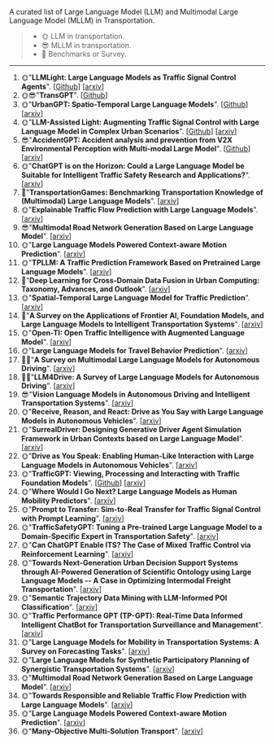 A curated list of Large Language Model (LLM) and Multimodal Large Language Model (MLLM) in Transportation.

> - 🌞 LLM in transportation.
> - 😎 MLLM in transportation.
> - 📑 Benchmarks or Survey.

<!--
Title：https://arxiv.org/search/advanced?advanced=1&terms-0-operator=AND&terms-0-term=transportation+AND+llm&terms-0-field=title&classification-computer_science=y&classification-physics_archives=all&classification-include_cross_list=include&date-filter_by=all_dates&date-year=&date-from_date=&date-to_date=&date-date_type=submitted_date&abstracts=show&size=200&order=-announced_date_first

Abstract：https://arxiv.org/search/advanced?advanced=&terms-0-operator=AND&terms-0-term=transportation+AND+llm&terms-0-field=abstract&classification-computer_science=y&classification-physics_archives=all&classification-include_cross_list=include&date-filter_by=all_dates&date-year=&date-from_date=&date-to_date=&date-date_type=submitted_date&abstracts=show&size=200&order=-announced_date_first
-->

---

1. 🌞"**LLMLight: Large Language Models as Traffic Signal Control Agents**". [[Github](https://github.com/usail-hkust/LLMTSCS)] [[arxiv](https://arxiv.org/abs/2312.16044)]
2. 🌞😎"**TransGPT**". [[Github](https://github.com/DUOMO/TransGPT)]
3. 🌞"**UrbanGPT: Spatio-Temporal Large Language Models**". [[Github](https://github.com/HKUDS/UrbanGPT)] [[arxiv](https://arxiv.org/abs/2403.00813)]
4. 🌞"**LLM-Assisted Light: Augmenting Traffic Signal Control with Large Language Model in Complex Urban Scenarios**". [[Github](https://github.com/Traffic-Alpha/LLM-Assisted-Light)] [[arxiv](https://arxiv.org/abs/2403.08337)]
5. 😎"**AccidentGPT: Accident analysis and prevention from V2X Environmental Perception with Multi-modal Large Model**". [[Github](https://github.com/LeningWang/AccidentGPT)] [[arxiv](https://export.arxiv.org/abs/2312.13156)]
6. 🌞"**ChatGPT is on the Horizon: Could a Large Language Model be Suitable for Intelligent Traffic Safety Research and Applications?**". [[arxiv](https://arxiv.org/abs/2303.05382)]
7. 📑"**TransportationGames: Benchmarking Transportation Knowledge of (Multimodal) Large Language Models**". [[arxiv](https://arxiv.org/abs/2401.04471)]
8. 🌞"**Explainable Traffic Flow Prediction with Large Language Models**". [[arxiv](https://arxiv.org/abs/2404.02937)]
9. 😎"**Multimodal Road Network Generation Based on Large Language Model**". [[arxiv](https://arxiv.org/abs/2404.06227)]
10. 🌞"**Large Language Models Powered Context-aware Motion Prediction**". [[arxiv](https://arxiv.org/abs/2403.11057)]
11. 🌞"**TPLLM: A Traffic Prediction Framework Based on Pretrained Large Language Models**". [[arxiv](https://arxiv.org/abs/2403.02221)]
12. 📑"**Deep Learning for Cross-Domain Data Fusion in Urban Computing: Taxonomy, Advances, and Outlook**". [[arxiv](https://arxiv.org/abs/2402.19348)]
13. 🌞"**Spatial-Temporal Large Language Model for Traffic Prediction**". [[arxiv](https://arxiv.org/abs/2401.10134)]
14. 📑"**A Survey on the Applications of Frontier AI, Foundation Models, and Large Language Models to Intelligent Transportation Systems**". [[arxiv](https://arxiv.org/abs/2401.06831)]
15. 🌞"**Open-TI: Open Traffic Intelligence with Augmented Language Model**". [[arxiv](https://arxiv.org/abs/2401.00211)]
16. 🌞"**Large Language Models for Travel Behavior Prediction**". [[arxiv](https://arxiv.org/abs/2312.00819)]
17. 📑😎"**A Survey on Multimodal Large Language Models for Autonomous Driving**". [[arxiv](https://arxiv.org/abs/2311.12320)]
18. 📑😎"**LLM4Drive: A Survey of Large Language Models for Autonomous Driving**". [[arxiv](https://arxiv.org/abs/2311.01043)]
19. 😎"**Vision Language Models in Autonomous Driving and Intelligent Transportation Systems**". [[arxiv](https://arxiv.org/abs/2310.14414)]
20. 🌞"**Receive, Reason, and React: Drive as You Say with Large Language Models in Autonomous Vehicles**". [[arxiv](https://arxiv.org/abs/2310.08034)]
21. 🌞"**SurrealDriver: Designing Generative Driver Agent Simulation Framework in Urban Contexts based on Large Language Model**". [[arxiv](https://arxiv.org/abs/2309.13193)]
22. 🌞"**Drive as You Speak: Enabling Human-Like Interaction with Large Language Models in Autonomous Vehicles**". [[arxiv](https://arxiv.org/abs/2309.10228)]
23. 🌞"**TrafficGPT: Viewing, Processing and Interacting with Traffic Foundation Models**". [[Github](https://github.com/lijlansg/TrafficGPT)] [[arxiv](https://arxiv.org/abs/2309.06719)]
24. 🌞"**Where Would I Go Next? Large Language Models as Human Mobility Predictors**". [[arxiv](https://arxiv.org/abs/2308.15197)]
25. 🌞"**Prompt to Transfer: Sim-to-Real Transfer for Traffic Signal Control with Prompt Learning**". [[arxiv](https://arxiv.org/abs/2308.14284)]
26. 🌞"**TrafficSafetyGPT: Tuning a Pre-trained Large Language Model to a Domain-Specific Expert in Transportation Safety**". [[arxiv](https://arxiv.org/abs/2307.15311)]
27. 🌞"**Can ChatGPT Enable ITS? The Case of Mixed Traffic Control via Reinforcement Learning**". [[arxiv](https://arxiv.org/abs/2306.08094)]
28. 🌞"**Towards Next-Generation Urban Decision Support Systems through AI-Powered Generation of Scientific Ontology using Large Language Models -- A Case in Optimizing Intermodal Freight Transportation**". [[arxiv](https://arxiv.org/abs/2405.19255)]
29. 🌞"**Semantic Trajectory Data Mining with LLM-Informed POI Classification**". [[arxiv](https://arxiv.org/abs/2405.11715)]
30. 🌞"**Traffic Performance GPT (TP-GPT): Real-Time Data Informed Intelligent ChatBot for Transportation Surveillance and Management**". [[arxiv](https://arxiv.org/abs/2405.03076)]
31. 🌞"**Large Language Models for Mobility in Transportation Systems: A Survey on Forecasting Tasks**". [[arxiv](https://arxiv.org/abs/2405.02357)]
32. 🌞"**Large Language Models for Synthetic Participatory Planning of Synergistic Transportation Systems**". [[arxiv](https://arxiv.org/abs/2404.12317)]
33. 🌞"**Multimodal Road Network Generation Based on Large Language Model**". [[arxiv](https://arxiv.org/abs/2404.06227)]
34. 🌞"**Towards Responsible and Reliable Traffic Flow Prediction with Large Language Models**". [[arxiv](https://arxiv.org/abs/2404.02937)]
35. 🌞"**Large Language Models Powered Context-aware Motion Prediction**". [[arxiv](https://arxiv.org/abs/2403.11057)]
36. 🌞"**Many-Objective Multi-Solution Transport**". [[arxiv](https://arxiv.org/abs/2403.04099)]


